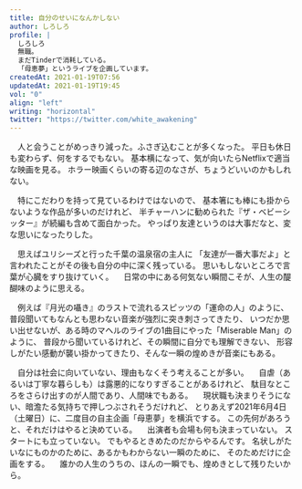 ```yaml
---
title: 自分のせいになんかしない
author: しろしろ
profile: |
  しろしろ
  無職。
  まだTinderで消耗している。
  「母恵夢」というライブを企画しています。
createdAt: 2021-01-19T07:56
updatedAt: 2021-01-19T19:45
vol: "0"
align: "left"
writing: "horizontal"
twitter: "https://twitter.com/white_awakening"
---
```


　人と会うことがめっきり減った。ふさぎ込むことが多くなった。 平日も休日も変わらず、何をするでもない。 基本横になって、気が向いたらNetflixで適当な映画を見る。 ホラー映画くらいの寄る辺のなさが、ちょうどいいのかもしれない。

　特にこだわりを持って見ているわけではないので、 基本箸にも棒にも掛からないような作品が多いのだけれど、 半チャーハンに勧められた『ザ・ベビーシッター』が続編も含めて面白かった。 やっぱり友達というのは大事だなと、変な思いになったりした。

　思えばユリシーズと行った千葉の温泉宿の主人に 「友達が一番大事だよ」と言われたことがその後も自分の中に深く残っている。 思いもしないところで言葉が心臓をすり抜けていく。
　日常の中にある何気ない瞬間こそが、人生の醍醐味のように思える。

　例えば『月光の囁き』のラストで流れるスピッツの「運命の人」のように、 普段聞いてもなんとも思わない音楽が強烈に突き刺さってきたり、 いつだか思い出せないが、ある時のマヘルのライブの1曲目にやった「Miserable Man」のように、 普段から聞いているけれど、その瞬間に自分でも理解できない、 形容しがたい感動が襲い掛かってきたり、そんな一瞬の煌めきが音楽にもある。

　自分は社会に向いていない、理由もなくそう考えることが多い。
　自虐（あるいは丁寧な暮らしも）は露悪的になりすぎることがあるけれど、 駄目なところをさらけ出すのが人間であり、人間味でもある。
　現状職も決まりそうにない、暗澹たる気持ちで押しつぶされそうだけれど、 とりあえず2021年6月4日（土曜日）に、二度目の自主企画「母恵夢」を横浜でする。 この先何があろうと、それだけはやると決めている。
　出演者も会場も何も決まっていない。 スタートにも立っていない。 でもやるときめたのだからやるんです。 名状しがたいなにものかのために、あるかもわからない一瞬のために、 そのためだけに企画をする。
　誰かの人生のうちの、ほんの一瞬でも、煌めきとして残りたいから。

